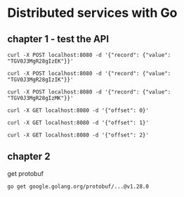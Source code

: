 # Distributed services with Go

## chapter 1 - test the API

```shell
curl -X POST localhost:8080 -d '{"record": {"value": "TGV0J3MgR28gIzEK"}}'

curl -X POST localhost:8080 -d '{"record": {"value": "TGV0J3MgR28gIzIK"}}'

curl -X POST localhost:8080 -d '{"record": {"value": "TGV0J3MgR28gIzMK"}}'

curl -X GET localhost:8080 -d '{"offset": 0}'

curl -X GET localhost:8080 -d '{"offset": 1}'

curl -X GET localhost:8080 -d '{"offset": 2}'
```

## chapter 2

get protobuf

```shell
go get google.golang.org/protobuf/...@v1.28.0
```
